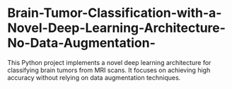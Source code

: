 # Brain-Tumor-Classification-with-a-Novel-Deep-Learning-Architecture-No-Data-Augmentation-
This Python project implements a novel deep learning architecture for classifying brain tumors from MRI scans. It focuses on achieving high accuracy without relying on data augmentation techniques.
